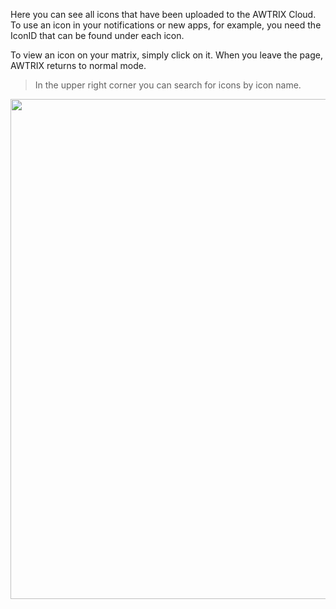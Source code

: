 Here you can see all icons that have been uploaded to the AWTRIX Cloud.
To use an icon in your notifications or new apps, for example, you need the IconID that can be found under each icon.

To view an icon on your matrix, simply click on it. When you leave the page, AWTRIX returns to normal mode.

> In the upper right corner you can search for icons by icon name.

<div align=center>
  <img width="800" src="../assets/db.gif"/>
</div>
